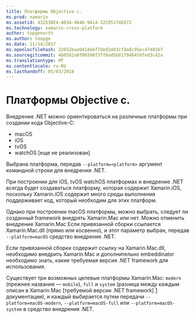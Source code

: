 ```yaml
---
title: Платформы Objective c.
ms.prod: xamarin
ms.assetid: 43253BE4-A03A-4646-9A14-32C05174E672
ms.technology: xamarin-cross-platform
author: topgenorth
ms.author: toopge
ms.date: 11/14/2017
ms.openlocfilehash: 22652baa941debf7ded2d43cfda8c95ec474816f
ms.sourcegitcommit: 4b0582a0f06598f3ff8ad5b817946459fed3c42a
ms.translationtype: MT
ms.contentlocale: ru-RU
ms.lasthandoff: 05/03/2018
---
```

# <a name="objective-c-platforms"></a>Платформы Objective c.

Внедрение .NET можно ориентироваться на различные платформы при создании кода Objective-C:

* macOS
* iOS
* tvOS
* watchOS [еще не реализован]

Выбрана платформа, передав `--platform=<platform>` аргумент командной строки для внедрения .NET.

При построении для iOS, tvOS watchOS платформах и внедрение .NET всегда будет создаваться платформу, которая содержит Xamarin.iOS, поскольку Xamarin.iOS содержит много среды выполнения поддерживает код, который необходим для этих платформ.

Однако при построении macOS платформы, можно выбрать, следует ли созданный framework внедрять Xamarin.Mac или нет. Можно отменить внедрение Xamarin.Mac Если привязанной сборки ссылается Xamarin.Mac.dll (прямо или косвенно), и этот параметр выбран, передав `--platform=macOS` средство внедрения .NET.

Если привязанной сборки содержит ссылку на Xamarin.Mac.dll, необходимо внедрить Xamarin.Mac и дополнительно embeddinator необходимо знать, какие требуемая версия .NET framework для использования.

Существует три возможных целевые платформы Xamarin.Mac: `modern` (прежнее название — `mobile`), `full` и `system` (разница между каждым описан в Xamarin.Mac [требуемой версии .NET framework] [ 1] документации), и каждый выбирается путем передачи `--platform=macOS-modern`, `--platform=macOS-full` или `--platform=macOS-system` в средство внедрения .NET.

[1]: ~/mac/platform/target-framework.md
